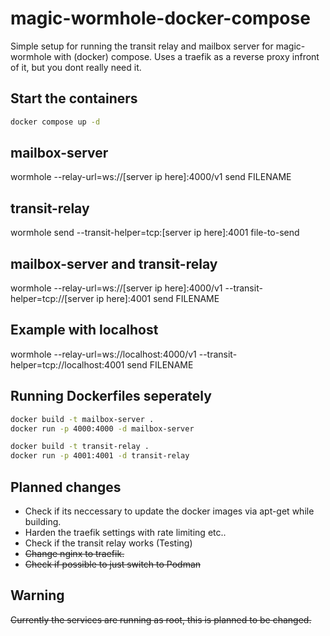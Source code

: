 # magic-wormhole-docker-compose

Simple setup for running the transit relay and mailbox server for magic-wormhole with (docker) compose. Uses a traefik as a reverse proxy infront of it, but you dont really need it.

## Start the containers

```bash
docker compose up -d
```

## mailbox-server

wormhole --relay-url=ws://[server ip here]:4000/v1 send FILENAME

## transit-relay

wormhole send --transit-helper=tcp:[server ip here]:4001 file-to-send

## mailbox-server and transit-relay

wormhole --relay-url=ws://[server ip here]:4000/v1 --transit-helper=tcp://[server ip here]:4001 send FILENAME

## Example with localhost

wormhole --relay-url=ws://localhost:4000/v1 --transit-helper=tcp://localhost:4001 send FILENAME

## Running Dockerfiles seperately

```bash
docker build -t mailbox-server .
docker run -p 4000:4000 -d mailbox-server
```

```bash
docker build -t transit-relay .
docker run -p 4001:4001 -d transit-relay
```


## Planned changes


- Check if its neccessary to update the docker images via apt-get while building.
- Harden the traefik settings with rate limiting etc..
- Check if the transit relay works (Testing)
- ~~Change nginx to traefik.~~
- ~~Check if possible to just switch to Podman~~

## Warning

~~Currently the services are running as root, this is planned to be changed.~~

